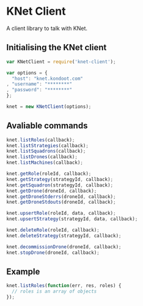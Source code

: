KNet Client
=============

A client library to talk with KNet.

Initialising the KNet client
------------------------------

```js
var KNetClient = require('knet-client');

var options = {
  "host": "knet.kondoot.com"
, "username": "********"
, "password": "********"
};

knet = new KNetClient(options);
```

Avaliable commands
------------------

```js
knet.listRoles(callback);
knet.listStrategies(callback);
knet.listSquadrons(callback);
knet.listDrones(callback);
knet.listMachines(callback);

knet.getRole(roleId, callback);
knet.getStrategy(strategyId, callback);
knet.getSquadron(strategyId, callback);
knet.getDrone(droneId, callback);
knet.getDroneStderrs(droneId, callback);
knet.getDroneStdouts(droneId, callback);

knet.upsertRole(roleId, data, callback);
knet.upsertStrategy(strategyId, data, callback);

knet.deleteRole(roleId, callback);
knet.deleteStrategy(strategyId, callback);

knet.decommissionDrone(droneId, callback);
knet.stopDrone(droneId, callback);
```

Example
-------

```js
knet.listRoles(function(err, res, roles) {
  // roles is an array of objects
});
```